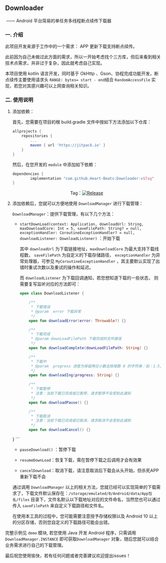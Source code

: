 ## Downloader

​	 —— Android 平台简易的单任务多线程断点续传下载器





### 一. 介绍

此项目开发来源于工作中的一个需求： APP 更新下载支持断点续传。

此前因为自己未做过此方面的需求，所以一开始考虑找个三方库，但后来看到相关技术点需求，并非过于复杂，因此就考虑自己实现。

本项目使用 kotlin 语言开发，同时基于 OkHttp 、Gson、协程完成功能开发，断点续传主要使用请求头 `RANGE: bytes= start - end`结合 `RandomAccessFile` 实现，若您对其感兴趣可以上网查询相关知识。



### 二. 使用说明

1. 添加依赖：

    首先，您需要在项目的根 build.gradle 文件中按如下方法添加以下仓库：

    ```groovy
    allprojects {
        repositories {
            ...
            maven { url 'https://jitpack.io' }
        }
    }
    ```

    然后，在您开发的 `module` 中添加如下依赖：

    ```groovy
    dependencies {
            implementation "com.github.Heart-Beats:Downloader:v$Tag"
    }
    ```

    <center>Tag：<a href ="https://jitpack.io/#Heart-Beats/Downloader"><image src ="https://jitpack.io/v/Heart-Beats/Downloader.svg" alt="Release"/> </a></center>

    

2. 添加依赖后，您就可以方便地使用 `DownloadManager` 进行下载管理：

    `DownloadManager`：提供下载管理，有以下几个方法：

    - `startDownLoad(context: Application, downloadUrl: String, maxDownloadCore: Int = 5, saveFilePath: String? = null,  exceptionHandler: CoroutineExceptionHandler? = null, downloadListener: DownloadListener)`  ：开始下载

          

        其中 `downloadUrl` 为下载链接地址，`maxDownloadCore` 为最大支持下载线程数， `saveFilePath` 为自定义的下载存储路径， `exceptionHandler` 为异常处理器，可参见 `MyCoroutineExceptionHandler` ，其主要默认实现了出错时重试次数以及重试的操作和延迟。

        

         而 `downloadListener`  为下载回调通知，若您想知道下载的一些状态， 则需要复写监听对应的方法即可：
    
        ```kotlin
        open class DownloadListener {
        
            /**
             * 下载错误
             * @param  error 下载异常
             */
            open fun downloadError(error: Throwable?) {}
        
            /**
             * 下载完成
             * @param downLoadFilePath 下载完成的文件路径
             */
            open fun downloadComplete(downLoadFilePath: String) {}
        
            /**
             * 下载中
             * @param  progress 进度为保留两位小数去除尾数 0 的字符串：如：1.5, 10 , 99.99
             */
            open fun downloadIng(progress: String) {}
        
            /**
             * 下载暂停
             * 注意：当前下载已完成或已暂停，请求暂停不会受到此通知
             */
            open fun downloadPause() {}
        
            /**
             * 下载取消
             * 注意：当前下载已完成或已取消，请求取消不会受到此通知
             */
            open fun downloadCancel() {}
    }
        ```

    - `pauseDownload()` ：暂停下载

    - `resumeDownLoad`：恢复下载，需在暂停下载之后调用才会有效果

    - `cancelDownload`：取消下载，请注意取消后下载会从头开始，但杀死APP重新下载不会

        

    通过调用 `DownloadManager` 以上的相关方法，您就已经可以实现简单的下载需求了，下载文件默认保存在：`/storage/emulated/0/Android/data/App包名/files` 目录下，文件名默认以下载地址对应的文件命名，当然您也可以通过传入 `saveFilePath` 来自定义下载路径和文件名。
    
    在使用本工具的过程中，您可能需要注意授予存储权限以及 Android 10 以上的分区存储，否则您自定义的下载路径可能会出错。



完整示例见 `demo` 模块, 若您使用 Java 开发 Android 程序，只需调用`DownloadManager.INSTANCE` 即可获取`DownloadManager` 对象，随后您就可以结合业务需求进行自己的下载管理。

最后祝您使用愉快，若有任何问题或者完善建议欢迎提出issues！
